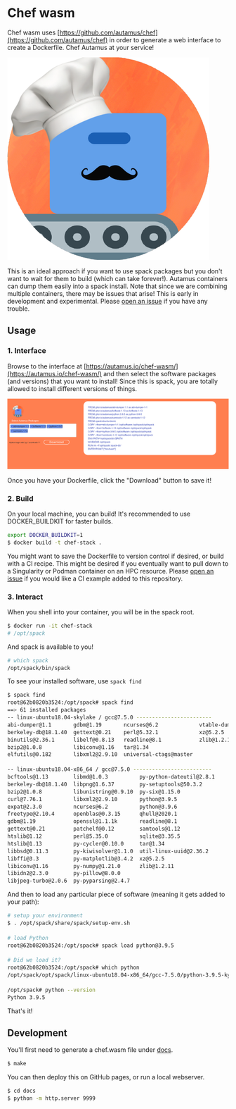# Chef wasm

Chef wasm uses [https://github.com/autamus/chef](https://github.com/autamus/chef) in order to generate a web
interface to create a Dockerfile. Chef Autamus at your service!

![docs/img/chef-stash.png](docs/img/chef-stash.png)

This is an ideal approach if you want to use spack packages but you don't want to wait for them
to build (which can take forever!). Autamus containers can dump them easily into a spack install.
Note that since we are combining multiple containers, there may be issues that arise! This
is early in development and experimental. Please [open an issue](https://github.com/autamus/chef-wasm) if you have any trouble.

## Usage

### 1. Interface

Browse to the interface at [https://autamus.io/chef-wasm/](https://autamus.io/chef-wasm/) and then select the software packages (and versions)
that you want to install! Since this is spack, you are totally allowed to install
different versions of things.

![docs/img/chef-wasm.png](docs/img/chef-wasm.png)

Once you have your Dockerfile, click the "Download" button to save it! 

### 2. Build

On your local machine, you can build! It's recommended to use DOCKER_BUILDKIT for faster
builds.

```bash
export DOCKER_BUILDKIT=1
$ docker build -t chef-stack .
```

You might want to save the Dockerfile to version control if desired, or build
with a CI recipe. This might be desired if you eventually want to pull down
to a Singularity or Podman container on an HPC resource. 
Please [open an issue](https://github.com/autamus/chef-wasm) if 
you would like a CI example added to this repository.

### 3. Interact

When you shell into your container, you will be in the spack root.

```bash
$ docker run -it chef-stack
# /opt/spack
```

And spack is available to you!

```bash
# which spack
/opt/spack/bin/spack
```

To see your installed software, use `spack find`

```bash
$ spack find
root@62b0820b3524:/opt/spack# spack find
==> 61 installed packages
-- linux-ubuntu18.04-skylake / gcc@7.5.0 ------------------------
abi-dumper@1.1       gdbm@1.19       ncurses@6.2             vtable-dumper@1.2
berkeley-db@18.1.40  gettext@0.21    perl@5.32.1             xz@5.2.5
binutils@2.36.1      libelf@0.8.13   readline@8.1            zlib@1.2.11
bzip2@1.0.8          libiconv@1.16   tar@1.34
elfutils@0.182       libxml2@2.9.10  universal-ctags@master

-- linux-ubuntu18.04-x86_64 / gcc@7.5.0 -------------------------
bcftools@1.13        libmd@1.0.3          py-python-dateutil@2.8.1
berkeley-db@18.1.40  libpng@1.6.37        py-setuptools@50.3.2
bzip2@1.0.8          libunistring@0.9.10  py-six@1.15.0
curl@7.76.1          libxml2@2.9.10       python@3.9.5
expat@2.3.0          ncurses@6.2          python@3.9.6
freetype@2.10.4      openblas@0.3.15      qhull@2020.1
gdbm@1.19            openssl@1.1.1k       readline@8.1
gettext@0.21         patchelf@0.12        samtools@1.12
htslib@1.12          perl@5.35.0          sqlite@3.35.5
htslib@1.13          py-cycler@0.10.0     tar@1.34
libbsd@0.11.3        py-kiwisolver@1.1.0  util-linux-uuid@2.36.2
libffi@3.3           py-matplotlib@3.4.2  xz@5.2.5
libiconv@1.16        py-numpy@1.21.0      zlib@1.2.11
libidn2@2.3.0        py-pillow@8.0.0
libjpeg-turbo@2.0.6  py-pyparsing@2.4.7
```

And then to load any particular piece of software (meaning it gets added to your path):

```bash
# setup your environment
$ . /opt/spack/share/spack/setup-env.sh

# load Python
root@62b0820b3524:/opt/spack# spack load python@3.9.5

# Did we load it?
root@62b0820b3524:/opt/spack# which python
/opt/spack/opt/spack/linux-ubuntu18.04-x86_64/gcc-7.5.0/python-3.9.5-kykqwyent2svlspsvehqpu4xdgcp54z5/bin/python

/opt/spack# python --version
Python 3.9.5
```

That's it!

## Development

You'll first need to generate a chef.wasm file under [docs](docs).

```bash
$ make
```

You can then deploy this on GitHub pages, or run a local webserver.

```bash
$ cd docs
$ python -m http.server 9999
```
